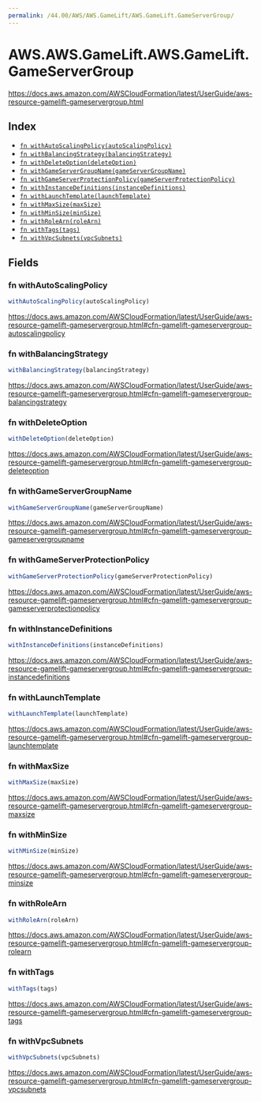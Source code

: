 ```yaml
---
permalink: /44.00/AWS/AWS.GameLift/AWS.GameLift.GameServerGroup/
---
```


# AWS.AWS.GameLift.AWS.GameLift.GameServerGroup

https://docs.aws.amazon.com/AWSCloudFormation/latest/UserGuide/aws-resource-gamelift-gameservergroup.html

## Index

* [`fn withAutoScalingPolicy(autoScalingPolicy)`](#fn-withautoscalingpolicy)
* [`fn withBalancingStrategy(balancingStrategy)`](#fn-withbalancingstrategy)
* [`fn withDeleteOption(deleteOption)`](#fn-withdeleteoption)
* [`fn withGameServerGroupName(gameServerGroupName)`](#fn-withgameservergroupname)
* [`fn withGameServerProtectionPolicy(gameServerProtectionPolicy)`](#fn-withgameserverprotectionpolicy)
* [`fn withInstanceDefinitions(instanceDefinitions)`](#fn-withinstancedefinitions)
* [`fn withLaunchTemplate(launchTemplate)`](#fn-withlaunchtemplate)
* [`fn withMaxSize(maxSize)`](#fn-withmaxsize)
* [`fn withMinSize(minSize)`](#fn-withminsize)
* [`fn withRoleArn(roleArn)`](#fn-withrolearn)
* [`fn withTags(tags)`](#fn-withtags)
* [`fn withVpcSubnets(vpcSubnets)`](#fn-withvpcsubnets)

## Fields

### fn withAutoScalingPolicy

```ts
withAutoScalingPolicy(autoScalingPolicy)
```

https://docs.aws.amazon.com/AWSCloudFormation/latest/UserGuide/aws-resource-gamelift-gameservergroup.html#cfn-gamelift-gameservergroup-autoscalingpolicy

### fn withBalancingStrategy

```ts
withBalancingStrategy(balancingStrategy)
```

https://docs.aws.amazon.com/AWSCloudFormation/latest/UserGuide/aws-resource-gamelift-gameservergroup.html#cfn-gamelift-gameservergroup-balancingstrategy

### fn withDeleteOption

```ts
withDeleteOption(deleteOption)
```

https://docs.aws.amazon.com/AWSCloudFormation/latest/UserGuide/aws-resource-gamelift-gameservergroup.html#cfn-gamelift-gameservergroup-deleteoption

### fn withGameServerGroupName

```ts
withGameServerGroupName(gameServerGroupName)
```

https://docs.aws.amazon.com/AWSCloudFormation/latest/UserGuide/aws-resource-gamelift-gameservergroup.html#cfn-gamelift-gameservergroup-gameservergroupname

### fn withGameServerProtectionPolicy

```ts
withGameServerProtectionPolicy(gameServerProtectionPolicy)
```

https://docs.aws.amazon.com/AWSCloudFormation/latest/UserGuide/aws-resource-gamelift-gameservergroup.html#cfn-gamelift-gameservergroup-gameserverprotectionpolicy

### fn withInstanceDefinitions

```ts
withInstanceDefinitions(instanceDefinitions)
```

https://docs.aws.amazon.com/AWSCloudFormation/latest/UserGuide/aws-resource-gamelift-gameservergroup.html#cfn-gamelift-gameservergroup-instancedefinitions

### fn withLaunchTemplate

```ts
withLaunchTemplate(launchTemplate)
```

https://docs.aws.amazon.com/AWSCloudFormation/latest/UserGuide/aws-resource-gamelift-gameservergroup.html#cfn-gamelift-gameservergroup-launchtemplate

### fn withMaxSize

```ts
withMaxSize(maxSize)
```

https://docs.aws.amazon.com/AWSCloudFormation/latest/UserGuide/aws-resource-gamelift-gameservergroup.html#cfn-gamelift-gameservergroup-maxsize

### fn withMinSize

```ts
withMinSize(minSize)
```

https://docs.aws.amazon.com/AWSCloudFormation/latest/UserGuide/aws-resource-gamelift-gameservergroup.html#cfn-gamelift-gameservergroup-minsize

### fn withRoleArn

```ts
withRoleArn(roleArn)
```

https://docs.aws.amazon.com/AWSCloudFormation/latest/UserGuide/aws-resource-gamelift-gameservergroup.html#cfn-gamelift-gameservergroup-rolearn

### fn withTags

```ts
withTags(tags)
```

https://docs.aws.amazon.com/AWSCloudFormation/latest/UserGuide/aws-resource-gamelift-gameservergroup.html#cfn-gamelift-gameservergroup-tags

### fn withVpcSubnets

```ts
withVpcSubnets(vpcSubnets)
```

https://docs.aws.amazon.com/AWSCloudFormation/latest/UserGuide/aws-resource-gamelift-gameservergroup.html#cfn-gamelift-gameservergroup-vpcsubnets